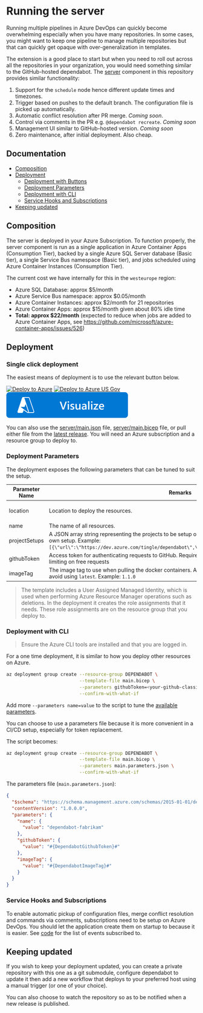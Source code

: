 # Running the server

Running multiple pipelines in Azure DevOps can quickly become overwhelming especially when you have many repositories. In some cases, you might want to keep one pipeline to manage multiple repositories but that can quickly get opaque with over-generalization in templates.

The extension is a good place to start but when you need to roll out across all the repositories in your organization, you would need something similar to the GitHub-hosted dependabot. The [server](../server) component in this repository provides similar functionality:

1. Support for the `schedule` node hence different update times and timezones.
2. Trigger based on pushes to the default branch. The configuration file is picked up automatically.
3. Automatic conflict resolution after PR merge. *Coming soon*.
4. Control via comments in the PR e.g. `@dependabot recreate`. *Coming soon*
5. Management UI similar to GitHub-hosted version. *Coming soon*
6. Zero maintenance, after initial deployment. Also cheap.

## Documentation

- [Composition](#composition)
- [Deployment](#deployment)
  - [Deployment with Buttons](#single-click-deployment)
  - [Deployment Parameters](#deployment-parameters)
  - [Deployment with CLI](#deployment-with-cli)
  - [Service Hooks and Subscriptions](#service-hooks-and-subscriptions)
- [Keeping updated](#keeping-updated)

## Composition

The server is deployed in your Azure Subscription. To function properly, the server component is run as a single application in Azure Container Apps (Consumption Tier), backed by a single Azure SQL Server database (Basic tier), a single Service Bus namespace (Basic tier), and jobs scheduled using Azure Container Instances (Consumption Tier).

The current cost we have internally for this in the `westeurope` region:

- Azure SQL Database: approx $5/month
- Azure Service Bus namespace: approx $0.05/month
- Azure Container Instances: approx $2/month for 21 repositories
- Azure Container Apps: approx $15/month given about 80% idle time
- **Total: approx $22/month** (expected to reduce when jobs are added to Azure Container Apps, see https://github.com/microsoft/azure-container-apps/issues/526)

## Deployment

### Single click deployment

The easiest means of deployment is to use the relevant button below.

[![Deploy to Azure](https://aka.ms/deploytoazurebutton)](https://portal.azure.com/#create/Microsoft.Template/uri/https%3A%2F%2Fraw.githubusercontent.com%2Ftinglesoftware%2Fdependabot-azure-devops%2Fmain%2Fserver%2Fmain.json)
[![Deploy to Azure US Gov](https://aka.ms/deploytoazuregovbutton)](https://portal.azure.us/#create/Microsoft.Template/uri/https%3A%2F%2Fraw.githubusercontent.com%2Ftinglesoftware%2Fdependabot-azure-devops%2Fmain%2Fserver%2Fmain.json)
[![Visualize](https://raw.githubusercontent.com/Azure/azure-quickstart-templates/master/1-CONTRIBUTION-GUIDE/images/visualizebutton.svg?sanitize=true)](http://armviz.io/#/?load=https%3A%2F%2Fraw.githubusercontent.com%2Ftinglesoftware%2Fdependabot-azure-devops%2Fmain%2Fserver%2Fmain.json)

You can also use the [server/main.json](../server/main.json) file, [server/main.bicep](../server/main.bicep) file, or pull either file from the [latest release](https://github.com/tinglesoftware/dependabot-azure-devops/releases/latest). You will need an Azure subscription and a resource group to deploy to.

### Deployment Parameters

The deployment exposes the following parameters that can be tuned to suit the setup.

|Parameter Name|Remarks|Required|Default|
|--|--|--|--|
|location|Location to deploy the resources.|No|&lt;resource-group-location&gt;|
|name|The name of all resources.|No|`dependabot`|
|projectSetups|A JSON array string representing the projects to be setup on startup. This is useful when running your own setup. Example: `[{\"url\":\"https://dev.azure.com/tingle/dependabot\",\"token\":\"dummy\",\"AutoComplete\":true}]`|
|githubToken|Access token for authenticating requests to GitHub. Required for vulnerability checks and to avoid rate limiting on free requests|No|&lt;empty&gt;|
|imageTag|The image tag to use when pulling the docker containers. A tag also defines the version. You should avoid using `latest`. Example: `1.1.0`|No|&lt;version-downloaded&gt;|

> The template includes a User Assigned Managed Identity, which is used when performing Azure Resource Manager operations such as deletions. In the deployment it creates the role assignments that it needs. These role assignments are on the resource group that you deploy to.

### Deployment with CLI

> Ensure the Azure CLI tools are installed and that you are logged in.

For a one time deployment, it is similar to how you deploy other resources on Azure.

```bash
az deployment group create --resource-group DEPENDABOT \
                           --template-file main.bicep \
                           --parameters githubToken=<your-github-classic-pat> \
                           --confirm-with-what-if
```

Add more `--parameters name=value` to the script to tune the [available parameters](#deployment-parameters).

You can choose to use a parameters file because it is more convenient in a CI/CD setup, especially for token replacement.

The script becomes:

```bash
az deployment group create --resource-group DEPENDABOT \
                           --template-file main.bicep \
                           --parameters main.parameters.json \
                           --confirm-with-what-if
```

The parameters file (`main.parameters.json`):

```json
{
  "$schema": "https://schema.management.azure.com/schemas/2015-01-01/deploymentParameters.json#",
  "contentVersion": "1.0.0.0",
  "parameters": {
    "name": {
      "value": "dependabot-fabrikam"
    },
    "githubToken": {
      "value": "#{DependabotGithubToken}#"
    },
    "imageTag": {
      "value": "#{DependabotImageTag}#"
    }
  }
}
```

### Service Hooks and Subscriptions

To enable automatic pickup of configuration files, merge conflict resolution and commands via comments, subscriptions need to be setup on Azure DevOps. You should let the application create them on startup to because it is easier. See [code](https://github.com/tinglesoftware/dependabot-azure-devops/blob/b4e87bfeea133b8e9fa278c98157b7a0123bfdd3/server/Tingle.Dependabot/Workflow/AzureDevOpsProvider.cs#L18-L21) for the list of events subscribed to.

## Keeping updated

If you wish to keep your deployment updated, you can create a private repository with this one as a git submodule, configure dependabot to update it then add a new workflow that deploys to your preferred host using a manual trigger (or one of your choice).

You can also choose to watch the repository so as to be notified when a new release is published.
